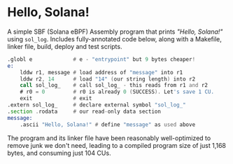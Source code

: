 # Hello, Solana!
A simple SBF (Solana eBPF) Assembly program that prints _"Hello, Solana!"_ using `sol_log`. Includes fully-annotated code below, along with a Makefile, linker file, build, deploy and test scripts.

```asm
.globl e             # e - "entrypoint" but 9 bytes cheaper!
e:
    lddw r1, message # load address of "message" into r1
    lddw r2, 14      # load "14" (our string length) into r2
    call sol_log_    # call sol_log_ - this reads from r1 and r2
    # r0 = 0         # r0 is already 0 (SUCCESS). Let's save 1 CU.
    exit             # exit
.extern sol_log_     # declare external symbol "sol_log_"
.section .rodata     # our read-only data section
message:
    .ascii "Hello, Solana!" # define "message" as used above
```

The program and its linker file have been reasonably well-optimized to remove junk we don't need, leading to a compiled program size of just 1,168 bytes, and consuming just 104 CUs.